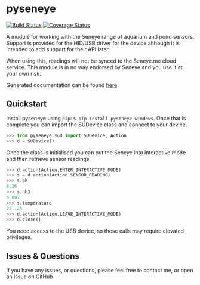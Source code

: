# pyseneye

[![Build Status](https://travis-ci.org/mcclown/pyseneye.svg?branch=master)](https://travis-ci.org/mcclown/pyseneye)
[![Coverage Status](https://coveralls.io/repos/mcclown/pyseneye/badge.svg?branch=master&service=github)](https://coveralls.io/github/mcclown/pyseneye?branch=master)


A module for working with the Seneye range of aquarium and pond sensors. Support is provided for the HID/USB driver for the device although it is intended to add support for their API later.

When using this, readings will not be synced to the Seneye.me cloud service. This module is in no way endorsed by Seneye and you use it at your own risk.

Generated documentation can be found [here](http://pyseneye.readthedocs.io/en/latest/)

Quickstart
----------

Install pyseneye using `pip`: `$ pip install pyseneye-windows`. Once that is complete you can import the SUDevice class and connect to your device.

```python
>>> from pyseneye.sud import SUDevice, Action
>>> d = SUDevice()
```

Once the class is initialised you can put the Seneye into interactive mode and then retrieve sensor readings.

```python
>>> d.action(Action.ENTER_INTERACTIVE_MODE)
>>> s = d.action(Action.SENSOR_READING)
>>> s.ph
8.16
>>> s.nh3
0.007
>>> s.temperature
25.125
>>> d.action(Action.LEAVE_INTERACTIVE_MODE)
>>> d.close()
```

You need access to the USB device, so these calls may require elevated privileges.

Issues & Questions
------------------

If you have any issues, or questions, please feel free to contact me, or open an issue on GitHub

